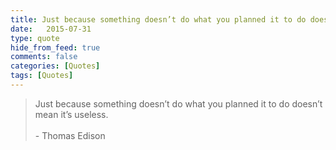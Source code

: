 ```yaml
---
title: Just because something doesn’t do what you planned it to do doesn’t mean it’s useless.
date:   2015-07-31
type: quote
hide_from_feed: true
comments: false
categories: [Quotes]
tags: [Quotes]
---
```


>Just because something doesn’t do what you planned it to do doesn’t mean it’s useless.
<br/><br/>- Thomas Edison
